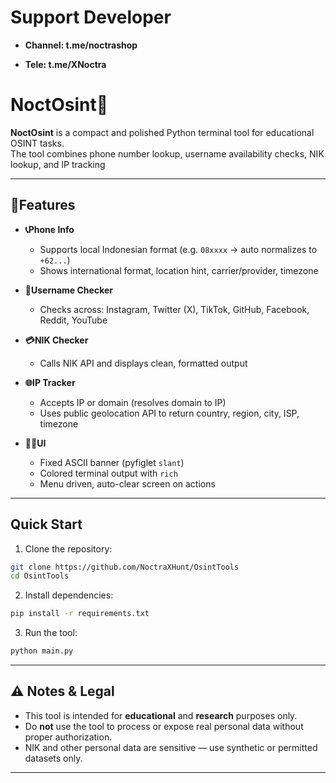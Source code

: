 # Support Developer

- **Channel: t.me/noctrashop**

- **Tele: t.me/XNoctra**

# NoctOsint🔎

**NoctOsint** is a compact and polished Python terminal tool for educational OSINT tasks.  
The tool combines phone number lookup, username availability checks, NIK lookup, and IP tracking

---

## 📌Features

- **📞Phone Info**
  - Supports local Indonesian format (e.g. `08xxxx` → auto normalizes to `+62...`)
  - Shows international format, location hint, carrier/provider, timezone

- **👥Username Checker**
  - Checks across: Instagram, Twitter (X), TikTok, GitHub, Facebook, Reddit, YouTube

- **💳NIK Checker**
  - Calls NIK API and displays clean, formatted output

- **🌐IP Tracker**
  - Accepts IP or domain (resolves domain to IP)
  - Uses public geolocation API to return country, region, city, ISP, timezone

- **🧑‍💻UI**
  - Fixed ASCII banner (pyfiglet `slant`)
  - Colored terminal output with `rich`
  - Menu driven, auto-clear screen on actions

---

## Quick Start

1. Clone the repository:
```bash
git clone https://github.com/NoctraXHunt/OsintTools
cd OsintTools
```

2. Install dependencies:
```bash
pip install -r requirements.txt
```

3. Run the tool:
```bash
python main.py
```

---

## ⚠️ Notes & Legal

- This tool is intended for **educational** and **research** purposes only.
- Do **not** use the tool to process or expose real personal data without proper authorization.
- NIK and other personal data are sensitive — use synthetic or permitted datasets only.

---
